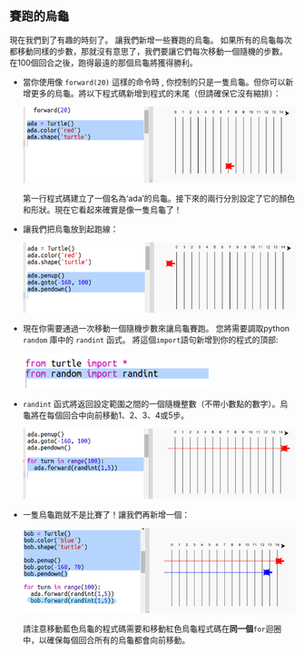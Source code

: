 ## 賽跑的烏龜

現在我們到了有趣的時刻了。 讓我們新增一些賽跑的烏龜。 如果所有的烏龜每次都移動同樣的步數，那就沒有意思了，我們要讓它們每次移動一個隨機的步數。 在100個回合之後，跑得最遠的那個烏龜將獲得勝利。

+ 當你使用像 `forward(20)` 這樣的命令時 , 你控制的只是一隻烏龜。但你可以新增更多的烏龜。將以下程式碼新增到程式的末尾（但請確保它沒有縮排）：
    
    ![截圖](images/race-red.png)
    
    第一行程式碼建立了一個名為‘ada’的烏龜。接下來的兩行分別設定了它的顏色和形狀。現在它看起來確實是像一隻烏龜了！

+ 讓我們把烏龜放到起跑線：
    
    ![截圖](images/race-start.png)

+ 現在你需要通過一次移動一個隨機步數來讓烏龜賽跑。 您將需要調取python `random` 庫中的 `randint` 函式。 將這個`import`語句新增到你的程式的頂部:
    
    ![截圖](images/race-randint.png)

+ `randint` 函式將返回設定範圍之間的一個隨機整數（不帶小數點的數字）。烏龜將在每個回合中向前移動1、2、3、4或5步。
    
    ![截圖](images/race-random.png)

+ 一隻烏龜跑就不是比賽了！讓我們再新增一個：
    
    ![截圖](images/race-blue.png)
    
    請注意移動藍色烏龜的程式碼需要和移動紅色烏龜程式碼在**同一個**`for`迴圈中，以確保每個回合所有的烏龜都會向前移動。